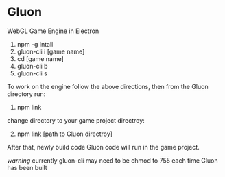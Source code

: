 # Gluon
WebGL Game Engine in Electron

1) npm -g intall
2) gluon-cli i [game name]
3) cd [game name]
4) gluon-cli b
5) gluon-cli s

To work on the engine follow the above directions, then from the Gluon directory run:

1) npm link

change directory to your game project directroy:

2) npm link [path to Gluon directroy]

After that, newly build code Gluon code will run in the game project.

*warning* currently gluon-cli may need to be chmod to 755 each time Gluon has been built
